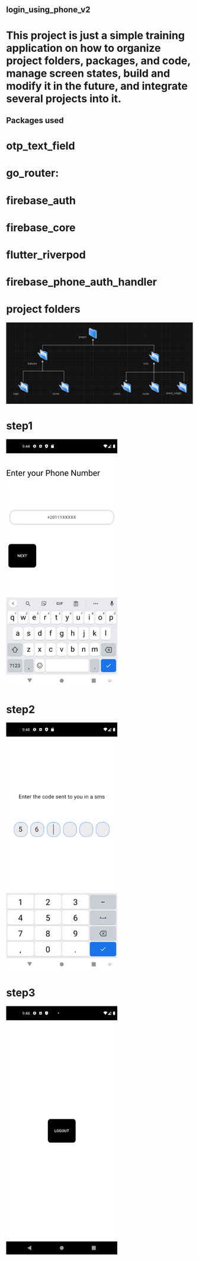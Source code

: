## login_using_phone_v2

# This project is just a simple training application on how to organize project folders, packages, and code, manage screen states, build and modify it in the future, and integrate several projects into it.

## Packages used
# otp_text_field
# go_router:
# firebase_auth
# firebase_core
# flutter_riverpod
# firebase_phone_auth_handler

# project folders

<img src="redme_images/project_folders.png" width="600" />


# step1

<img src="redme_images/step1.png" width="300" />


# step2

<img src="redme_images/step2.png" width="300" />


# step3

<img src="redme_images/step3.png" width="300" />
